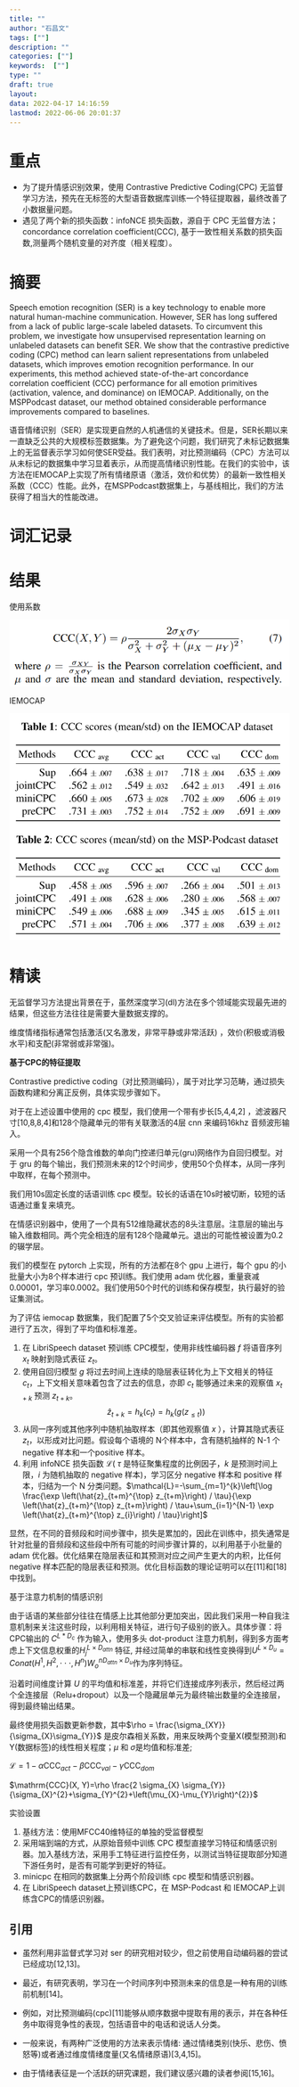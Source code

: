 ```yaml
---
title: ""
author: "石昌文"
tags: [""]
description: ""
categories: [""]
keywords:  [""]
type: ""
draft: true
layout: 
data: 2022-04-17 14:16:59
lastmod: 2022-06-06 20:01:37
---
```


# 重点

- 为了提升情感识别效果，使用 Contrastive Predictive Coding(CPC) 无监督学习方法，预先在无标签的大型语音数据库训练一个特征提取器，最终改善了小数据量问题。
- 遇见了两个新的损失函数：infoNCE 损失函数，源自于 CPC 无监督方法；concordance correlation coefficient(CCC), 基于一致性相关系数的损失函数,测量两个随机变量的对齐度（相关程度）。

# 摘要

Speech emotion recognition (SER) is a key technology to enable more natural human-machine communication. However, SER has long suffered from a lack of public large-scale labeled datasets. To circumvent this problem, we investigate how unsupervised representation learning on unlabeled datasets can benefit SER. We show that the contrastive predictive coding (CPC) method can learn salient representations from unlabeled datasets, which improves emotion recognition performance. In our experiments, this method achieved state-of-the-art concordance correlation coefficient (CCC) performance for all emotion primitives (activation, valence, and dominance) on IEMOCAP. Additionally, on the MSPPodcast dataset, our method obtained considerable performance improvements compared to baselines.

语音情绪识别（SER）是实现更自然的人机通信的关键技术。但是，SER长期以来一直缺乏公共的大规模标签数据集。为了避免这个问题，我们研究了未标记数据集上的无监督表示学习如何使SER受益。我们表明，对比预测编码（CPC）方法可以从未标记的数据集中学习显着表示，从而提高情绪识别性能。在我们的实验中，该方法在IEMOCAP上实现了所有情绪原语（激活，效价和优势）的最新一致性相关系数（CCC）性能。此外，在MSPPodcast数据集上，与基线相比，我们的方法获得了相当大的性能改进。

# 词汇记录

# 结果

使用系数

![]({11}_Contrastive%20Unsupervised%20Learning%20for%20Speech%20Emotion%20Recognition@liContrastiveUnsupervisedLearning2021.assets/image-20220417162513.png)

IEMOCAP

![]({11}_Contrastive%20Unsupervised%20Learning%20for%20Speech%20Emotion%20Recognition@liContrastiveUnsupervisedLearning2021.assets/image-20220417162339.png)

# 精读

无监督学习方法提出背景在于，虽然深度学习(dl)方法在多个领域能实现最先进的结果，但这些方法往往是需要大量数据支撑的。

维度情绪指标通常包括激活(又名激发，非常平静或非常活跃) ，效价(积极或消极水平)和支配(非常弱或非常强)。

**基于CPC的特征提取**

Contrastive predictive coding（对比预测编码），属于对比学习范畴，通过损失函数构建和分离正反例，具体实现步骤如下。

对于在上述设置中使用的 cpc 模型，我们使用一个带有步长[5,4,4,2] ，滤波器尺寸[10,8,8,4]和128个隐藏单元的带有关联激活的4层 cnn 来编码16khz 音频波形输入。

采用一个具有256个隐含维数的单向门控递归单元(gru)网络作为自回归模型。对于 gru 的每个输出，我们预测未来的12个时间步，使用50个负样本，从同一序列中取样，在每个预测中。

我们用10s固定长度的话语训练 cpc 模型。较长的话语在10s时被切断，较短的话语通过重复来填充。

在情感识别器中，使用了一个具有512维隐藏状态的8头注意层。注意层的输出与输入维数相同。两个完全相连的层有128个隐藏单元。退出的可能性被设置为0.2的辍学层。

我们的模型在 pytorch 上实现，所有的方法都在8个 gpu 上进行，每个 gpu 的小批量大小为8个样本进行 cpc 预训练。我们使用 adam 优化器，重量衰减0.00001，学习率0.0002。我们使用50个时代的训练和保存模型，执行最好的验证集测试。

为了评估 iemocap 数据集，我们配置了5个交叉验证来评估模型。所有的实验都进行了五次，得到了平均值和标准差。

1. 在 LibriSpeech dataset 预训练 CPC模型，使用非线性编码器 $f$ 将语音序列 $x_{t}$ 映射到隐式表征 $z_{t}$。
2. 使用自回归模型 $g$ 将过去时间上连续的隐层表征转化为上下文相关的特征 $c_{t}$，上下文相关意味着包含了过去的信息，亦即 $c_{t}$ 能够通过未来的观察值 $x_{t+k}$ 预测 $z_{t+k}$。$$\hat{z}_{t+k}=h_{k}\left(c_{t}\right)=h_{k}\left(g\left(z_{\leq t}\right)\right)$$
3. 从同一序列或其他序列中随机抽取样本（即其他观察值 $x$ ），计算其隐式表征 $z_{t}$，以形成对比问题。假设每个语境的 N个样本中，含有随机抽样的 N-1 个 negative 样本和一个positive 样本。
4. 利用 infoNCE 损失函数 $\mathcal{L}$( $\tau$ 是特征聚集程度的比例因子，$k$ 是预测时间上限，$i$ 为随机抽取的 negative 样本)，学习区分 negative 样本和 positive 样本，归结为一个 N 分类问题。$\mathcal{L}=-\sum_{m=1}^{k}\left[\log \frac{\exp \left(\hat{z}_{t+m}^{\top} z_{t+m}\right) / \tau}{\exp \left(\hat{z}_{t+m}^{\top} z_{t+m}\right) / \tau+\sum_{i=1}^{N-1} \exp \left(\hat{z}_{t+m}^{\top} z_{i}\right) / \tau}\right]$

显然，在不同的音频段和时间步骤中，损失是累加的，因此在训练中，损失通常是针对批量的音频段和这些段中所有可能的时间步骤计算的，以利用基于小批量的 adam 优化器。优化结果在隐层表征和其预测对应之间产生更大的内积，比任何 negative 样本匹配的隐层表征和预测。优化目标函数的理论证明可以在[11]和[18]中找到。

基于注意力机制的情感识别

由于话语的某些部分往往在情感上比其他部分更加突出，因此我们采用一种自我注意机制来关注这些时段，以利用相关特征，进行句子级别的嵌入。具体步骤：将CPC输出的 $C^{L*D_{c}}$ 作为输入，使用多头 dot-product 注意力机制，得到多方面考虑上下文信息权重的$H_{j}^{L × D_{attn}}$ 特征, 并经过简单的串联和线性变换得到$U^{L × D_{u}} = Conat(H^{1},H^{2},\cdot\cdot\cdot,H^{n}) W_{o}^{nD_{attn}×D_{u}}$作为序列特征。

沿着时间维度计算 $U$ 的平均值和标准差，并将它们连接成序列表示，然后经过两个全连接层（Relu+dropout）以及一个隐藏层单元为最终输出数量的全连接层，得到最终输出结果。

最终使用损失函数更新参数，其中$\rho = \frac{\sigma_{XY}}{\sigma_{X}\sigma_{Y}}$ 是皮尔森相关系数，用来反映两个变量X(模型预测)和Y(数据标签)的线性相关程度；$μ$ 和 $σ$是均值和标准差; 

$\mathcal{L}=1-\alpha \mathrm{CCC}_{a c t}-\beta \mathrm{CCC}_{v a l}-\gamma \mathrm{CCC}_{d o m}$

$\mathrm{CCC}(X, Y)=\rho \frac{2 \sigma_{X} \sigma_{Y}}{\sigma_{X}^{2}+\sigma_{Y}^{2}+\left(\mu_{X}-\mu_{Y}\right)^{2}}$

实验设置

1. 基线方法：使用MFCC40维特征的单独的受监督模型
2. 采用端到端的方式，从原始音频中训练 CPC 模型直接学习特征和情感识别器。加入基线方法，采用手工特征进行监控任务，以测试当特征提取部分知道下游任务时，是否有可能学到更好的特征。
3. minicpc 在相同的数据集上分两个阶段训练 cpc 模型和情感识别器。
4. 在 LibriSpeech dataset上预训练CPC，在 MSP-Podcast 和 IEMOCAP上训练含CPC的情感识别器。

## 引用

- 虽然利用非监督式学习对 ser 的研究相对较少，但之前使用自动编码器的尝试已经成功[12,13]。

- 最近，有研究表明，学习在一个时间序列中预测未来的信息是一种有用的训练前机制[14]。

- 例如，对比预测编码(cpc)[11]能够从顺序数据中提取有用的表示，并在各种任务中取得竞争性的表现，包括语音中的电话和说话人分类。

- 一般来说，有两种广泛使用的方法来表示情绪: 通过情绪类别(快乐、悲伤、愤怒等)或者通过维度情绪度量(又名情绪原语)[3,4,15]。

- 由于情绪表征是一个活跃的研究课题，我们建议感兴趣的读者参阅[15,16]。
